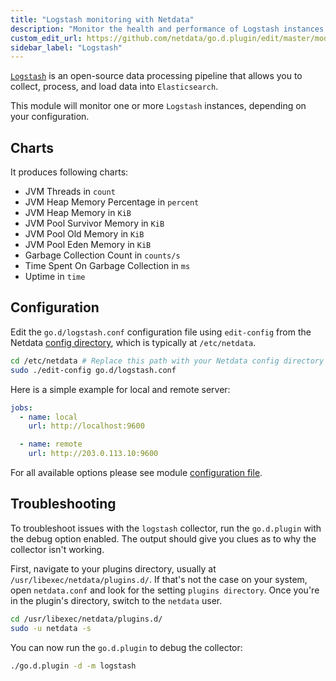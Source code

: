 ```yaml
---
title: "Logstash monitoring with Netdata"
description: "Monitor the health and performance of Logstash instances with zero configuration, per-second metric granularity, and interactive visualizations."
custom_edit_url: https://github.com/netdata/go.d.plugin/edit/master/modules/logstash/README.md
sidebar_label: "Logstash"
---
```




[`Logstash`](https://www.elastic.co/products/logstash) is an open-source data processing pipeline that allows you to
collect, process, and load data into `Elasticsearch`.

This module will monitor one or more `Logstash` instances, depending on your configuration.

## Charts

It produces following charts:

- JVM Threads in `count`
- JVM Heap Memory Percentage in `percent`
- JVM Heap Memory in `KiB`
- JVM Pool Survivor Memory in `KiB`
- JVM Pool Old Memory in `KiB`
- JVM Pool Eden Memory in `KiB`
- Garbage Collection Count in `counts/s`
- Time Spent On Garbage Collection in `ms`
- Uptime in `time`

## Configuration

Edit the `go.d/logstash.conf` configuration file using `edit-config` from the
Netdata [config directory](/docs/configure/nodes), which is typically at `/etc/netdata`.

```bash
cd /etc/netdata # Replace this path with your Netdata config directory
sudo ./edit-config go.d/logstash.conf
```

Here is a simple example for local and remote server:

```yaml
jobs:
  - name: local
    url: http://localhost:9600

  - name: remote
    url: http://203.0.113.10:9600
```

For all available options please see
module [configuration file](https://github.com/netdata/go.d.plugin/blob/master/config/go.d/logstash.conf).

## Troubleshooting

To troubleshoot issues with the `logstash` collector, run the `go.d.plugin` with the debug option enabled. The output
should give you clues as to why the collector isn't working.

First, navigate to your plugins directory, usually at `/usr/libexec/netdata/plugins.d/`. If that's not the case on your
system, open `netdata.conf` and look for the setting `plugins directory`. Once you're in the plugin's directory, switch
to the `netdata` user.

```bash
cd /usr/libexec/netdata/plugins.d/
sudo -u netdata -s
```

You can now run the `go.d.plugin` to debug the collector:

```bash
./go.d.plugin -d -m logstash
```
